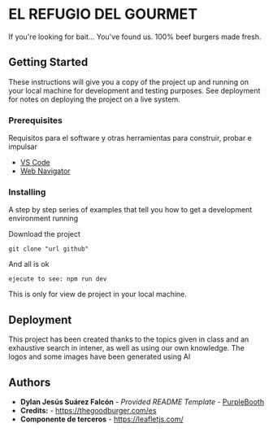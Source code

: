 # EL REFUGIO DEL GOURMET

If you're looking for bait... You've found us. 100% beef burgers made fresh.

## Getting Started

These instructions will give you a copy of the project up and running on
your local machine for development and testing purposes. See deployment
for notes on deploying the project on a live system.

### Prerequisites

Requisitos para el software y otras herramientas para construir, probar e impulsar
- [VS Code](https://code.visualstudio.com/download/)
- [Web Navigator](https://www.google.com/intl/es_es/chrome/)

### Installing

  A step by step series of examples that tell you how to get a development
  environment running

Download the project

    git clone "url github"

And all is ok

    ejecute to see: npm run dev

This is only for view de project in your local machine.

## Deployment

This project has been created thanks to the topics given in class and an exhaustive search in intener, as well as using our own knowledge. The logos and some images have been generated using AI

## Authors

  - **Dylan Jesús Suárez Falcón** - *Provided README Template* -
    [PurpleBooth](https://github.com/PurpleBooth)
  - **Credits:** - https://thegoodburger.com/es
  - **Componente de terceros** - https://leafletjs.com/